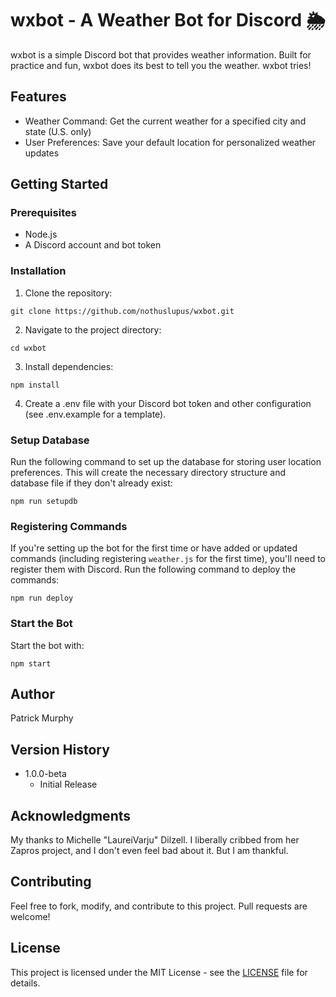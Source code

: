 # wxbot - A Weather Bot for Discord 🌦️
wxbot is a simple Discord bot that provides weather information. Built for practice and fun, wxbot does its best to tell you the weather. wxbot tries!
## Features
- Weather Command: Get the current weather for a specified city and state (U.S. only)
- User Preferences: Save your default location for personalized weather updates
## Getting Started
### Prerequisites
- Node.js
- A Discord account and bot token
### Installation
1. Clone the repository:
```
git clone https://github.com/nothuslupus/wxbot.git
```
2. Navigate to the project directory:
```
cd wxbot
```
3. Install dependencies:
```
npm install
```
4. Create a .env file with your Discord bot token and other configuration (see .env.example for a template).
### Setup Database
Run the following command to set up the database for storing user location preferences. This will create the necessary directory structure and database file if they don't already exist:
```
npm run setupdb
```
### Registering Commands
If you're setting up the bot for the first time or have added or updated commands (including registering `weather.js` for the first time), you'll need to register them with Discord. Run the following command to deploy the commands:
```
npm run deploy
```
### Start the Bot
Start the bot with:
```
npm start
```
## Author
Patrick Murphy
## Version History
* 1.0.0-beta
    * Initial Release
## Acknowledgments
My thanks to Michelle "LaureiVarju" Dilzell. I liberally cribbed from her Zapros project, and I don't even feel bad about it. But I am thankful.
## Contributing
Feel free to fork, modify, and contribute to this project. Pull requests are welcome!
## License
This project is licensed under the MIT License - see the [LICENSE](LICENSE) file for details.